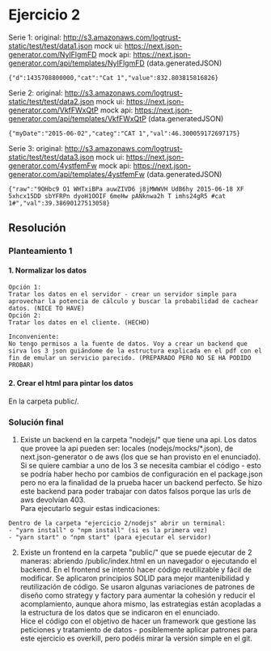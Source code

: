 # Ejercicio 2

Serie 1:
original: http://s3.amazonaws.com/logtrust-static/test/test/data1.json
mock ui: https://next.json-generator.com/NyIFlgmFD
mock api: https://next.json-generator.com/api/templates/NyIFlgmFD (data.generatedJSON)
```
{"d":1435708800000,"cat":"Cat 1","value":832.803815816826}
```

Serie 2:
original: http://s3.amazonaws.com/logtrust-static/test/test/data2.json
mock ui: https://next.json-generator.com/VkfFWxQtP
mock api: https://next.json-generator.com/api/templates/VkfFWxQtP (data.generatedJSON)
```
{"myDate":"2015-06-02","categ":"CAT 1","val":46.300059172697175} 
```

Serie 3:
original: http://s3.amazonaws.com/logtrust-static/test/test/data3.json
mock ui: https://next.json-generator.com/4ystfemFw
mock api: https://next.json-generator.com/api/templates/4ystfemFw (data.generatedJSON)
```
{"raw":"9OHbc9 O1 WHTxiBPa auwZIVD6 j8jMWWVH UdB6hy 2015-06-18 XF
5xhcx15DD sbYFRPn dyoH1OOIF 6meHw pANknwa2h T imhs24gR5 #cat
1#","val":39.38690127513058}
```

## Resolución

### Planteamiento 1

#### 1. Normalizar los datos
```
Opción 1:
Tratar los datos en el servidor - crear un servidor simple para aprovechar la potencia de cálculo y buscar la probabilidad de cachear datos. (NICE TO HAVE)
Opción 2:
Tratar los datos en el cliente. (HECHO)

Inconveniente:
No tengo permisos a la fuente de datos. Voy a crear un backend que sirva los 3 json guiándome de la estructura explicada en el pdf con el fin de emular un servicio parecido. (PREPARADO PERO NO SE HA PODIDO PROBAR)
```
#### 2. Crear el html para pintar los datos
En la carpeta public/.  

### Solución final
1. Existe un backend en la carpeta "nodejs/" que tiene una api. Los datos que provee la api pueden ser: locales (nodejs/mocks/*.json), de next.json-generator o de aws (los que se han provisto en el enunciado). Si se quiere cambiar a uno de los 3 se necesita cambiar el código - esto se podría haber hecho por cambios de configuración en el package.json pero no era la finalidad de la prueba hacer un backend perfecto. Se hizo este backend para poder trabajar con datos falsos porque las urls de aws devolvían 403.  
Para ejecutarlo seguir estas indicaciones:
```
Dentro de la carpeta "ejercicio 2/nodejs" abrir un terminal:
- "yarn install" o "npm install" (si es la primera vez)
- "yarn start" o "npm start" (para ejecutar el servidor)
```
2. Existe un frontend en la carpeta "public/" que se puede ejecutar de 2 maneras: abriendo /public/index.html en un navegador o ejecutando el backend. En el frontend se intentó hacer código reutilizable y fácil de modificar. Se aplicaron principios SOLID para mejor mantenibilidad y reutilización de código. Se usaron algunas variaciones de patrones de diseño como strategy y factory para aumentar la cohesión y reducir el acomplamiento, aunque ahora mismo, las estrategias están acopladas a la estructura de los datos que se indicaron en el enunciado.   
Hice el código con el objetivo de hacer un framework que gestione las peticiones y tratamiento de datos - posiblemente aplicar patrones para este ejercicio es overkill, pero podéis mirar la versión simple en el git.
